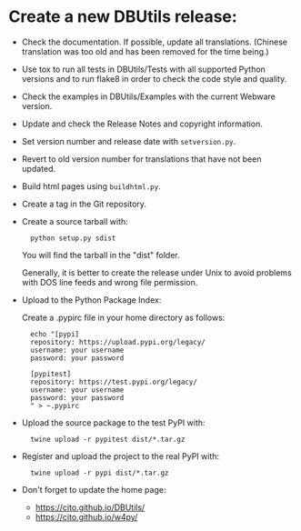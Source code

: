 Create a new DBUtils release:
=============================

* Check the documentation. If possible, update all translations.
  (Chinese translation was too old and has been removed for the time being.)

* Use tox to run all tests in DBUtils/Tests with all supported Python versions
  and to run flake8 in order to check the code style and quality.

* Check the examples in DBUtils/Examples with the current Webware version.

* Update and check the Release Notes and copyright information.

* Set version number and release date with `setversion.py`.

* Revert to old version number for translations that have not been updated.

* Build html pages using `buildhtml.py`.

* Create a tag in the Git repository.

* Create a source tarball with:

        python setup.py sdist

  You will find the tarball in the "dist" folder.

  Generally, it is better to create the release under Unix to avoid
  problems with DOS line feeds and wrong file permission.

* Upload to the Python Package Index:

    Create a .pypirc file in your home directory as follows:

        echo "[pypi]
        repository: https://upload.pypi.org/legacy/
        username: your username
        password: your password
        
        [pypitest]
        repository: https://test.pypi.org/legacy/
        username: your username
        password: your password     
        " > ~.pypirc


* Upload the source package to the test PyPI with:

        twine upload -r pypitest dist/*.tar.gz
 
* Register and upload the project to the real PyPI with:

        twine upload -r pypi dist/*.tar.gz

* Don't forget to update the home page:

    * https://cito.github.io/DBUtils/
    * https://cito.github.io/w4py/
